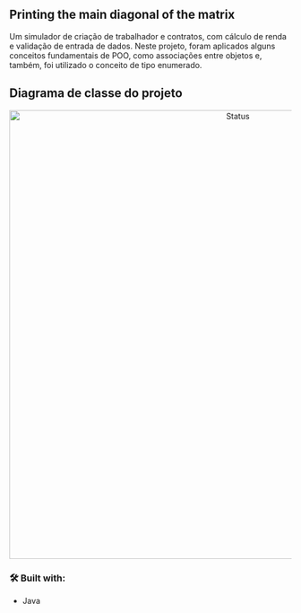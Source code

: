 ## Printing the main diagonal of the matrix

Um simulador de criação de trabalhador e contratos, com cálculo de renda e validação de entrada de dados. Neste projeto, foram aplicados alguns conceitos fundamentais de POO, como associações entre objetos e, também, foi utilizado o conceito de tipo enumerado.

## Diagrama de classe do projeto

<p align="center">
  <img src="https://i.imgur.com/arwRqiI.png" width="800" alt="Status">
</p>

### 🛠️ Built with:

- Java

